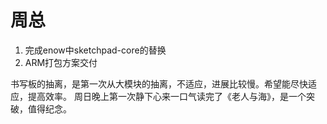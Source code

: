 # 周总

1. 完成enow中sketchpad-core的替换
2. ARM打包方案交付

书写板的抽离，是第一次从大模块的抽离，不适应，进展比较慢。希望能尽快适应，提高效率。
周日晚上第一次静下心来一口气读完了《老人与海》，是一个突破，值得纪念。
